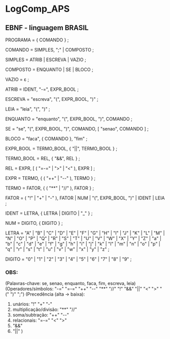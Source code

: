 # LogComp_APS

## EBNF - linguagem BRASIL

PROGRAMA        = { COMANDO } ;

COMANDO         = SIMPLES, ";" | COMPOSTO ;

SIMPLES         = ATRIB | ESCREVA | VAZIO ;

COMPOSTO        = ENQUANTO | SE | BLOCO ;

VAZIO           = ε ;

ATRIB           = IDENT, "-=", EXPR_BOOL ;

ESCREVA         = "escreva", "(", EXPR_BOOL, ")" ;

LEIA            = "leia", "(", ")" ;

ENQUANTO        = "enquanto", "(", EXPR_BOOL, ")", COMANDO ;

SE              = "se", "(", EXPR_BOOL, ")", COMANDO, [ "senao", COMANDO ] ;

BLOCO           = "faca", { COMANDO }, "fim" ;


EXPR_BOOL       = TERMO_BOOL, { "||", TERMO_BOOL } ;

TERMO_BOOL      = REL,        { "&&", REL        } ;

REL             = EXPR, [ ( "=-=" | ">" | "<" ), EXPR ] ;

EXPR            = TERMO, { ( "++" | "--" ), TERMO } ;

TERMO           = FATOR, { ( "**" | "//" ), FATOR } ;

FATOR           = ( "!" | "+" | "-" ), FATOR
                | NUM
                | "(", EXPR_BOOL, ")"
                | IDENT
                | LEIA ;

IDENT           = LETRA, { LETRA | DIGITO | "_" } ;

NUM             = DIGITO, { DIGITO } ;

LETRA           = "A" | "B" | "C" | "D" | "E" | "F" | "G" | "H" | "I" | "J" | "K" | "L" | "M"
               | "N" | "O" | "P" | "Q" | "R" | "S" | "T" | "U" | "V" | "W" | "X" | "Y" | "Z"
               | "a" | "b" | "c" | "d" | "e" | "f" | "g" | "h" | "i" | "j" | "k" | "l" | "m"
               | "n" | "o" | "p" | "q" | "r" | "s" | "t" | "u" | "v" | "w" | "x" | "y" | "z" ;
               
DIGITO          = "0" | "1" | "2" | "3" | "4" | "5" | "6" | "7" | "8" | "9" ;

### OBS:

(Palavras-chave: se, senao, enquanto, faca, fim, escreva, leia)
(Operadores/símbolos: "-=" "=-=" "++" "--" "**" "//" "!" "&&" "||" "<" ">" "(" ")" ";")
(Precedência (alta → baixa):
   1) unários: "!" "+" "-"
   2) multiplicação/divisão: "**" "//"
   3) soma/subtração: "++" "--"
   4) relacionais: "=-=" "<" ">"
   5) "&&"
   6) "||"
)


